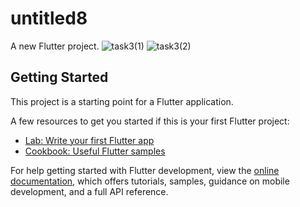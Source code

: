 # untitled8

A new Flutter project.
![task3(1)](https://github.com/MohamedAhmed8125/ICTHUB_Task3/assets/106686231/7a9869fb-7fa3-4b2d-ab4f-fc56b4bda23f)
![task3(2)](https://github.com/MohamedAhmed8125/ICTHUB_Task3/assets/106686231/2f3c2bbc-a979-4d8b-9fd8-a4a992d1d17b)

## Getting Started

This project is a starting point for a Flutter application.

A few resources to get you started if this is your first Flutter project:

- [Lab: Write your first Flutter app](https://docs.flutter.dev/get-started/codelab)
- [Cookbook: Useful Flutter samples](https://docs.flutter.dev/cookbook)

For help getting started with Flutter development, view the
[online documentation](https://docs.flutter.dev/), which offers tutorials,
samples, guidance on mobile development, and a full API reference.
